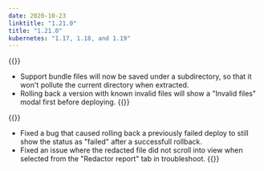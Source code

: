 ```yaml
---
date: 2020-10-23
linktitle: "1.21.0"
title: "1.21.0"
kubernetes: "1.17, 1.18, and 1.19"
---
```


{{<changes>}}
* Support bundle files will now be saved under a subdirectory, so that it won't pollute the current directory when extracted.
* Rolling back a version with known invalid files will show a "Invalid files" modal first before deploying.
{{</changes>}}

{{<fixes>}}
* Fixed a bug that caused rolling back a previously failed deploy to still show the status as "failed" after a successfull rollback.
* Fixed an issue where the redacted file did not scroll into view when selected from the "Redactor report" tab in troubleshoot.
{{</fixes>}}
